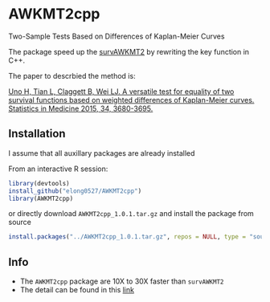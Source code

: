 AWKMT2cpp
=========

Two-Sample Tests Based on Differences of Kaplan-Meier Curves

The package speed up the [survAWKMT2](https://CRAN.R-project.org/package=survAWKMT2) by rewriting the key function in C++. 

The paper to descrbied the method is:

[Uno H, Tian L, Claggett B, Wei LJ. A versatile test for equality of two survival functions based on weighted differences of Kaplan-Meier curves. Statistics in Medicine 2015, 34, 3680-3695.](http://onlinelibrary.wiley.com/doi/10.1002/sim.6591/abstract)

## Installation 

I assume that all auxillary packages are already installed

From an interactive R session:

```r
library(devtools)
install_github("elong0527/AWKMT2cpp")
library(AWKMT2cpp)
```

or directly download `AWKMT2cpp_1.0.1.tar.gz` and install the package from source

```r
install.packages("../AWKMT2cpp_1.0.1.tar.gz", repos = NULL, type = "source")
```

## Info

* The `AWKMT2cpp` package are 10X to 30X faster than `survAWKMT2`  
* The detail can be found in this [link](test_code/Validate_code.md)